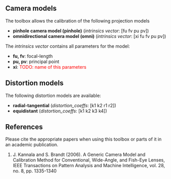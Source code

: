 ## Camera models
The toolbox allows the calibration of the following projection models

* **pinhole camera model (pinhole)** 
    (_intrinsics vector_: [fu fv pu pv])
* **omnidirectional camera model (omni)** 
    (_intrinsics vector_: [xi fu fv pu pv])

The _intrinsics vector_ contains all parameters for the model:

* **fu, fv**: focal-length
* **pu, pv**: principal point
* **xi**: <font color='red'>TODO: name of this parameters</font>

## Distortion models
The following distortion models are available:

* **radial-tangential** 
    (_distortion_coeffs_: [k1 k2 r1 r2])
* **equidistant**
    (_distortion_coeffs_: [k1 k2 k3 k4])

## References
Please cite the appropriate papers when using this toolbox or parts of it in an academic publication.

1. <a name="models"></a> J. Kannala and S. Brandt (2006). A Generic Camera Model and Calibration Method for Conventional, Wide-Angle, and Fish-Eye Lenses, IEEE Transactions on Pattern Analysis and Machine Intelligence, vol. 28, no. 8, pp. 1335-1340
